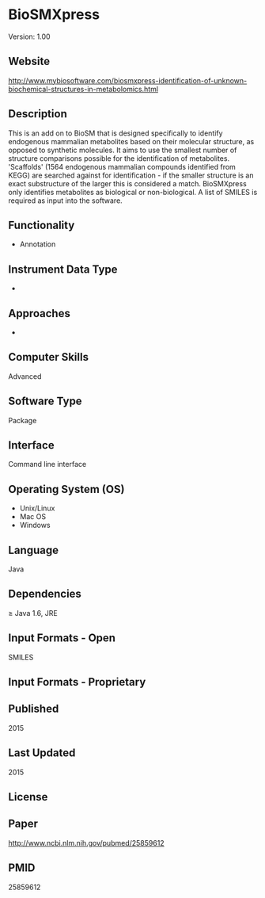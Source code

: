 # BioSMXpress
Version: 1.00

## Website
http://www.mybiosoftware.com/biosmxpress-identification-of-unknown-biochemical-structures-in-metabolomics.html

## Description
This is an add on to BioSM that is designed specifically to identify endogenous mammalian metabolites based on their molecular structure, as opposed to synthetic molecules. It aims to use the smallest number of structure comparisons possible for the identification of metabolites. 'Scaffolds' (1564 endogenous mammalian compounds identified from KEGG) are searched against for identification - if the smaller structure is an exact substructure of the larger this is considered a match. BioSMXpress only identifies metabolites as biological or non-biological. A list of SMILES is required as input into the software.

## Functionality
- Annotation

## Instrument Data Type
-

## Approaches
-

## Computer Skills
Advanced

## Software Type
Package

## Interface
Command line interface

## Operating System (OS)
- Unix/Linux
- Mac OS
- Windows

## Language
Java

## Dependencies
≥ Java 1.6, JRE

## Input Formats - Open
SMILES

## Input Formats - Proprietary

## Published
2015

## Last Updated
2015

## License

## Paper
http://www.ncbi.nlm.nih.gov/pubmed/25859612

## PMID
25859612
